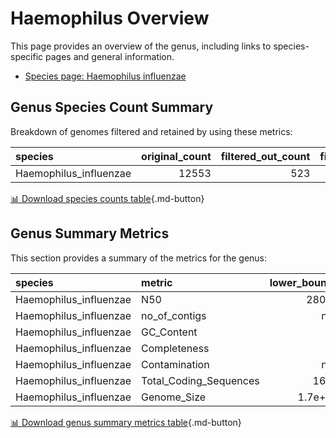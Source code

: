 # Haemophilus Overview
This page provides an overview of the genus, including links to species-specific pages and general information.

- [Species page: Haemophilus influenzae](Haemophilus_influenzae/index.md)
## Genus Species Count Summary
Breakdown of genomes filtered and retained by using these metrics:

| species                |   original_count |   filtered_out_count |   final_count |
|:-----------------------|-----------------:|---------------------:|--------------:|
| Haemophilus_influenzae |            12553 |                  523 |         12030 |


[📊 Download species counts table](species_counts.csv){.md-button}
## Genus Summary Metrics
This section provides a summary of the metrics for the genus:

| species                | metric                 |   lower_bounds |   upper_bounds |
|:-----------------------|:-----------------------|---------------:|---------------:|
| Haemophilus_influenzae | N50                    |    28000       |      nan       |
| Haemophilus_influenzae | no_of_contigs          |      nan       |      140       |
| Haemophilus_influenzae | GC_Content             |       37       |       39       |
| Haemophilus_influenzae | Completeness           |       94       |      nan       |
| Haemophilus_influenzae | Contamination          |      nan       |        3       |
| Haemophilus_influenzae | Total_Coding_Sequences |     1600       |     2200       |
| Haemophilus_influenzae | Genome_Size            |        1.7e+06 |        2.2e+06 |


[📊 Download genus summary metrics table](genus_summary_metrics.csv){.md-button}
